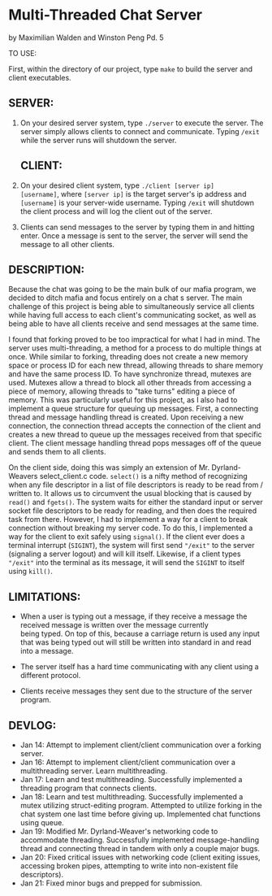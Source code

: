 # Multi-Threaded Chat Server
by Maximilian Walden and Winston Peng
Pd. 5

TO USE:

First, within the directory of our project, type <code>make</code> to build the server and client executables.

   ## SERVER:
1. On your desired server system, type <code>./server</code> to execute the server.
   The server simply allows clients to connect and communicate. Typing <code>/exit</code> while the server runs
   will shutdown the server.

   ## CLIENT:
1. On your desired client system, type <code>./client [server ip] [username]</code>, where <code>[server ip]</code>
   is the target server's ip address and <code>[username]</code> is your server-wide username. Typing <code>/exit</code>
   will shutdown the client process and will log the client out of the server.
2. Clients can send messages to the server by typing them in and hitting enter. Once a message is sent to the server,
   the server will send the message to all other clients.

## DESCRIPTION:

  Because the chat was going to be the main bulk of our mafia program, we decided to ditch mafia and focus entirely on a chat s
  server. The main challenge of this project is being able to simultaneously service all clients while having full access to each
  client's communicating socket, as well as being able to have all clients receive and send messages at the same time.

  I found that forking proved to be too impractical for what I had in mind. The server uses multi-threading, a method for a
  process to do multiple things at once. While similar to forking, threading does not create a new memory space or process ID for
  each new thread, allowing threads to share memory and have the same process ID. To have synchronize thread, mutexes are used.
  Mutexes allow a thread to block all other threads from accessing a piece of memory, allowing threads to "take turns" editing a
  piece of memory. This was particularly useful for this project, as I also had to implement a queue structure for queuing up
  messages. First, a connecting thread and message handling thread is created. Upon receiving a new connection, the connection
  thread accepts the connection of the client and creates a new thread to queue up the messages received from that specific
  client. The client message handling thread pops messages off of the queue and sends them to all clients.

  On the client side, doing this was simply an extension of Mr. Dyrland-Weavers select_client.c code. <code>select()</code> is a
  nifty method of recognizing when any file descriptor in a list of file descriptors is ready to be read from / written to. It
  allows us to circumvent the usual blocking that is caused by <code>read()</code> and <code>fgets()</code>. The system waits for
  either the standard input or server socket file descriptors to be ready for reading, and then does the required task from
  there. However, I had to implement a way for a client to break connection without breaking my server code. To do this, I
  implemented a way for the client to exit safely using <code>signal()</code>. If the client ever does a terminal interrupt
  (<code>SIGINT</code>), the system will first send <code>"/exit"</code> to the server (signaling a server logout) and will kill
  itself. Likewise, if a client types <code>"/exit"</code> into the terminal as its message, it will send the <code>SIGINT</code>
  to itself using <code>kill()</code>.    

## LIMITATIONS:

  - When a user is typing out a message, if they receive a message the received message is written over the message currently     
    being typed. On top of this, because a carriage return is used any input that was being typed out will still be written into
    standard in and read into a message.

  - The server itself has a hard time communicating with any client using a different protocol.

  - Clients receive messages they sent due to the structure of the server program.

## DEVLOG:

  - Jan 14: Attempt to implement client/client communication over a forking server.
  - Jan 16: Attempt to implement client/client communication over a multithreading server. Learn multithreading.
  - Jan 17: Learn and test multithreading. Successfully implemented a threading program that connects clients.
  - Jan 18: Learn and test multithreading. Successfully implemented a mutex utilizing struct-editing program.
            Attempted to utilize forking in the chat system one last time before giving up.
            Implemented chat functions using queue.
  - Jan 19: Modified Mr. Dyrland-Weaver's networking code to accommodate threading.
            Successfully implemented message-handling thread and connecting thread in tandem with only a couple major bugs.
  - Jan 20: Fixed critical issues with networking code (client exiting issues, accessing broken pipes, attempting to write into
            non-existent file descriptors).
  - Jan 21: Fixed minor bugs and prepped for submission.
